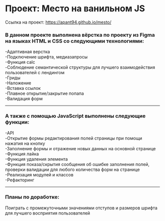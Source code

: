 # Проект: Место на ванильном JS

Ссылка на проект: https://apant94.github.io/mesto/

### В данном проекте выполнена вёрстка по проекту из Figma на языках HTML и CSS со следующими технологиями:  
-Адаптивная верстка  
-Подключение шрифта, медиазапросы  
-Функция calc  
-Соблюдение семантической структуры для лучшего взаимодействия пользователей с лендингом  
-Гриды  
-Наложение  
-Вставка ссылок  
-Плавное открытие/закрытие попапа  
-Валидация форм  
___________

### А также с помощью JavaScript выполнены следующие функции:  
-API  
-Открытие формы редактирования полей страницы при помощи нажатия на кнопку  
-Заполнение формы и отражение новых данных на основной странице  
-Функция лайка  
-Функция удаления элемента  
-Функция показа/скрытия сообщения об ошибке заполнения полей, проверки валидации для любого количества форм на странице  
-Реализация модулей и классов  
-Рефакторинг  
_____________

### Планы по доработке:  
Поиграть с промежуточными значениями отступов и размеров шрифта для лучшего восприятия пользователей


